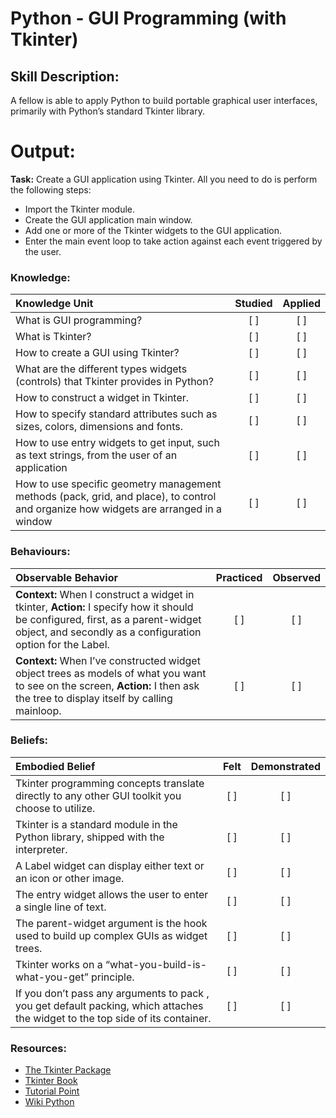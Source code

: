 # Python - GUI Programming (with Tkinter)

## Skill Description:

A fellow is able to apply Python to build portable graphical user interfaces, primarily with Python’s standard Tkinter library.

# Output: 

**Task:** Create a GUI application using Tkinter.  All you need to do is perform the following steps: 
* Import the Tkinter module.
* Create the GUI application main window.
* Add one or more of the Tkinter widgets to the GUI application.
* Enter the main event loop to take action against each event triggered by the user.


### Knowledge: 
| Knowledge Unit   |      Studied      | Applied |
|:-------------|:------------------:|:--------:|
| What is GUI programming? | [ ] | [ ] |
| What is Tkinter? | [ ] | [ ] |
| How to create a GUI using Tkinter? | [ ] | [ ] |
| What are the different types widgets (controls) that Tkinter provides in Python? | [ ] | [ ] |
| How to construct a widget in Tkinter. | [ ] | [ ] |
| How to specify standard attributes such as sizes, colors, dimensions and fonts. | [ ] | [ ] | 
| How to use entry widgets to get input, such as text strings, from the user of an application | [ ] | [ ] |
| How to use specific geometry management methods (pack, grid, and place), to control and organize how widgets are arranged in a window | [ ] | [ ] |


### Behaviours:
| Observable Behavior   |      Practiced      | Observed |
|:-------------|:------------------:|:--------:|
| **Context:** When I construct a widget in tkinter, **Action:** I specify how it should be configured, first, as a parent-widget object, and secondly as a configuration option for the Label. | [ ] | [ ] | 
| **Context:**  When I’ve constructed widget object trees as models of what you want to see on the screen, **Action:** I then ask the tree to display itself by calling mainloop. | [ ] | [ ] |


### Beliefs:
| Embodied Belief   |      Felt      | Demonstrated |
|:-------------|:------------------:|:--------:|
| Tkinter programming concepts translate directly to any other GUI toolkit you choose to utilize. | [ ] | [ ] |
| Tkinter is a standard module in the Python library, shipped with the interpreter. | [ ] | [ ] |
| A Label widget can display either text or an icon or other image. | [ ] | [ ] | 
| The entry widget allows the user to enter a single line of text. | [ ] | [ ] |
| The parent-widget argument is the hook used to build up complex GUIs as widget trees.  | [ ] | [ ] |
| Tkinter works on a “what-you-build-is-what-you-get” principle. | [ ] | [ ] |
| If you don’t pass any arguments to pack , you get default packing, which attaches the widget to the top side of its container. | [ ] | [ ] |

### Resources:

- [The Tkinter Package](https://docs.python.org/3/library/tk.html)
- [Tkinter Book](http://effbot.org/tkinterbook/tkinter-index.htm#introduction)
- [Tutorial Point](https://www.tutorialspoint.com/python/python_gui_programming.htm)
- [Wiki Python](https://wiki.python.org/moin/GuiProgramming)


